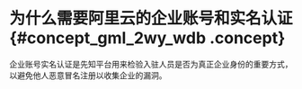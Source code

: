 # 为什么需要阿里云的企业账号和实名认证 {#concept_gml_2wy_wdb .concept}

企业账号实名认证是先知平台用来检验入驻人员是否为真正企业身份的重要方式，以避免他人恶意冒名注册以收集企业的漏洞。

